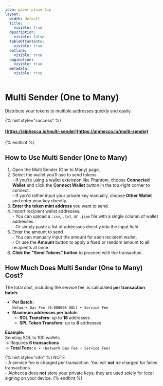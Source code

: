 ```yaml
---
icon: paper-plane-top
layout:
  width: default
  title:
    visible: true
  description:
    visible: false
  tableOfContents:
    visible: true
  outline:
    visible: true
  pagination:
    visible: true
  metadata:
    visible: true
---
```


# Multi Sender (One to Many)

Distribute your tokens to multiple addresses quickly and easily.

{% hint style="success" %}
#### [https://alphecca.io/multi-sender](https://alphecca.io/multi-sender)
{% endhint %}

## How to Use Multi Sender (One to Many)&#x20;

1. Open the Multi Sender (One to Many) page.
2. Select the wallet you’ll use to send tokens.\
   \- If you're using a wallet extension like Phantom, choose **Connected Wallet** and click the **Connect Wallet** button in the top-right corner to connect.\
   \- If you'd rather input your private key manually, choose **Other Wallet** and enter your key directly.
3. **Enter the token mint address** you want to send.
4. Import recipient wallet addresses.\
   \- You can upload a `.csv`, `.txt`, or `.json` file with a single column of wallet addresses.\
   \- Or simply paste a list of addresses directly into the input field.
5. Enter the amount to send\
   \- You can manually input the amount for each recipient wallet.\
   \- Or use the **Amount** button to apply a fixed or random amount to all recipients at once.
6. **Click the "Send Tokens" button** to proceed with the transaction.



## How Much Does Multi Sender (One to Many) Cost?

The total cost, including the service fee, is calculated **per transaction batch**:

* **Per Batch:**\
  `Network Gas Fee (0.000005 SOL) + Service Fee`
* **Maximum addresses per batch:**
  * **SOL Transfers:** up to **18** addresses
  * **SPL Token Transfers:** up to **8** addresses

**Example:**\
&#x20; Sending SOL to 100 wallets\
&#x20;   → Requires **6 transactions**\
&#x20;   → **Total Fees:** `6 × (Network Gas Fee + Service Fee)`



{% hint style="info" %}
NOTE\
\-  A service fee is charged per transaction. You will **not** be charged for failed transactions.\
&#x20;\- Alphecca does **not** store your private keys; they are used solely for local signing on your device.
{% endhint %}
